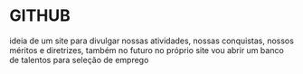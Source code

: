 # GITHUB
ideia de um site para divulgar nossas atividades, nossas conquistas, nossos méritos e diretrizes, também no futuro no próprio site vou abrir um banco de talentos para seleção de emprego
